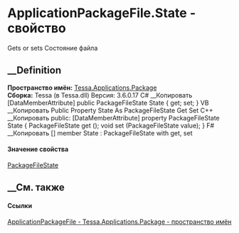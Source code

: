# ApplicationPackageFile.State - свойство
Gets or sets Состояние файла
## __Definition
 **Пространство имён:**
[Tessa.Applications.Package](N_Tessa_Applications_Package.htm)  
 **Сборка:** Tessa (в Tessa.dll) Версия: 3.6.0.17
C# __Копировать
    [DataMemberAttribute]
    public PackageFileState State { get; set; }
VB __Копировать
    <DataMemberAttribute>
    Public Property State As PackageFileState
    	Get
    	Set
C++ __Копировать
     public:
    [DataMemberAttribute]
    property PackageFileState State {
    	PackageFileState get ();
    	void set (PackageFileState value);
    }
F# __Копировать
     [<DataMemberAttribute>]
    member State : PackageFileState with get, set
#### Значение свойства
[PackageFileState](T_Tessa_Applications_Package_PackageFileState.htm)
##  __См. также
#### Ссылки
[ApplicationPackageFile -
](T_Tessa_Applications_Package_ApplicationPackageFile.htm)
[Tessa.Applications.Package - пространство
имён](N_Tessa_Applications_Package.htm)
